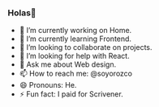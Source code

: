 ### Holas👋


- 🔭 I’m currently working on Home.
- 🌱 I’m currently learning Frontend.
- 👯 I’m looking to collaborate on projects.
- 🤔 I’m looking for help with React.
- 💬 Ask me about Web design.
- 📫 How to reach me: @soyorozco
- 😄 Pronouns: He.
- ⚡ Fun fact: I paid for Scrivener.


